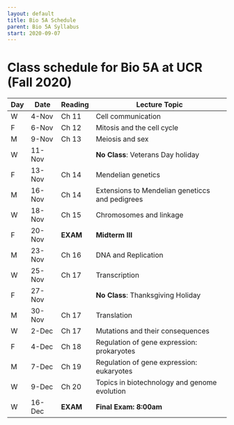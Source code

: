 ```yaml
---
layout: default
title: Bio 5A Schedule
parent: Bio 5A Syllabus
start: 2020-09-07
---
```


# Class schedule for Bio 5A at UCR (Fall 2020)

| Day | Date   | Reading | Lecture Topic                                   |
|-----|--------|---------|-------------------------------------------------|
| W   | 4-Nov  | Ch 11   | Cell communication                              |
| F   | 6-Nov  | Ch 12   | Mitosis and the cell cycle                      |
| M   | 9-Nov  | Ch 13   | Meiosis and sex                                 |
| W   | 11-Nov |         | **No Class**: Veterans Day holiday              |
| F   | 13-Nov | Ch 14   | Mendelian genetics                              |
| M   | 16-Nov | Ch 14   | Extensions to Mendelian geneticcs and pedigrees |
| W   | 18-Nov | Ch 15   | Chromosomes and linkage                         |
| F   | 20-Nov | **EXAM**| **Midterm III**                                 |
| M   | 23-Nov | Ch 16   | DNA and Replication                             |
| W   | 25-Nov | Ch 17   | Transcription                                   |
| F   | 27-Nov |         | **No Class**: Thanksgiving Holiday              |
| M   | 30-Nov | Ch 17   | Translation                                     |
| W   | 2-Dec  | Ch 17   | Mutations and their consequences                |
| F   | 4-Dec  | Ch 18   | Regulation of gene expression: prokaryotes      |
| M   | 7-Dec  | Ch 19   | Regulation of gene expression: eukaryotes       |
| W   | 9-Dec  | Ch 20   | Topics in biotechnology and genome evolution    |
| W   | 16-Dec | **EXAM**| **Final Exam: 8:00am**                          |
